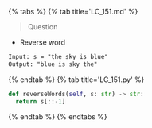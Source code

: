 {% tabs %}
{% tab title='LC_151.md' %}

> Question

* Reverse word

```txt
Input: s = "the sky is blue"
Output: "blue is sky the"
```

{% endtab %}
{% tab title='LC_151.py' %}

```py
def reverseWords(self, s: str) -> str:
  return s[::-1]
```

{% endtab %}
{% endtabs %}
